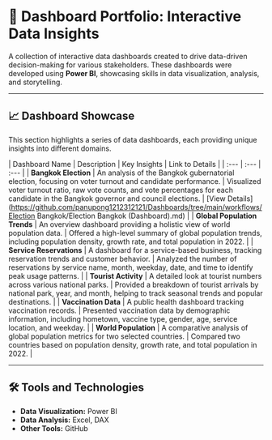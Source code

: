 # 🚀 Dashboard Portfolio: Interactive Data Insights

A collection of interactive data dashboards created to drive data-driven decision-making for various stakeholders. These dashboards were developed using **Power BI**, showcasing skills in data visualization, analysis, and storytelling.

---

## 📈 Dashboard Showcase

This section highlights a series of data dashboards, each providing unique insights into different domains.

| Dashboard Name | Description | Key Insights | Link to Details |
| :--- | :--- | :--- |
| **Bangkok Election** | An analysis of the Bangkok gubernatorial election, focusing on voter turnout and candidate performance. | Visualized voter turnout ratio, raw vote counts, and vote percentages for each candidate in the Bangkok governor and council elections. | [View Details]
(https://github.com/panupong1212312121/Dashboards/tree/main/workflows/Election Bangkok/Election Bangkok (Dashboard).md) |
| **Global Population Trends** | An overview dashboard providing a holistic view of world population data. | Offered a high-level summary of global population trends, including population density, growth rate, and total population in 2022. |
| **Service Reservations** | A dashboard for a service-based business, tracking reservation trends and customer behavior. | Analyzed the number of reservations by service name, month, weekday, date, and time to identify peak usage patterns. |
| **Tourist Activity** | A detailed look at tourist numbers across various national parks. | Provided a breakdown of tourist arrivals by national park, year, and month, helping to track seasonal trends and popular destinations. |
| **Vaccination Data** | A public health dashboard tracking vaccination records. | Presented vaccination data by demographic information, including hometown, vaccine type, gender, age, service location, and weekday. |
| **World Population** | A comparative analysis of global population metrics for two selected countries. | Compared two countries based on population density, growth rate, and total population in 2022. |

---

## 🛠️ Tools and Technologies

* **Data Visualization:** Power BI
* **Data Analysis:** Excel, DAX
* **Other Tools:** GitHub